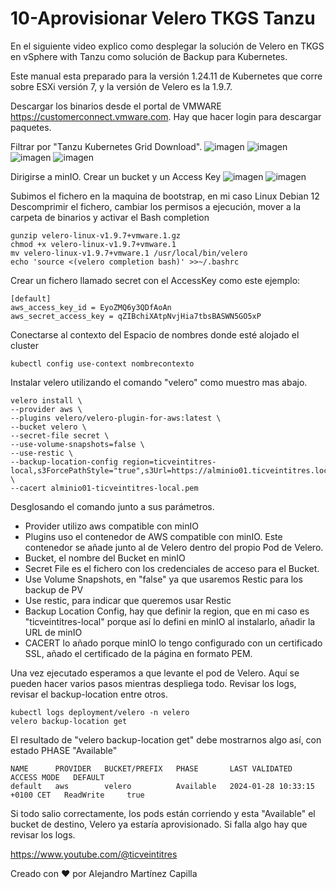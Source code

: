 # 10-Aprovisionar Velero TKGS Tanzu
En el siguiente video explico como desplegar la solución de Velero en TKGS en vSphere with Tanzu como solución de Backup para Kubernetes.

Este manual esta preparado para la versión 1.24.11 de Kubernetes que corre sobre ESXi versión 7, y la versión de Velero es la 1.9.7.

Descargar los binarios desde el portal de VMWARE https://customerconnect.vmware.com. Hay que hacer login para descargar paquetes.

Filtrar por "Tanzu Kubernetes Grid Download".
![imagen](https://github.com/ticveintitres/tanzu/assets/153328087/9ce33729-cec9-4847-adf8-2834d2710617)
![imagen](https://github.com/ticveintitres/tanzu/assets/153328087/b2eb13e3-4ad9-4152-8ff2-7724a4e85b2f)
![imagen](https://github.com/ticveintitres/tanzu/assets/153328087/21508c85-d9cf-452d-891d-b056a8adb9cb)
![imagen](https://github.com/ticveintitres/tanzu/assets/153328087/3de9c2bc-52d7-4c12-a8ab-c5ef3f3115e5)

Dirigirse a minIO. Crear un bucket y un Access Key
![imagen](https://github.com/ticveintitres/tanzu/assets/153328087/bd933b26-64b6-474a-960c-37d5ead3aea0)
![imagen](https://github.com/ticveintitres/tanzu/assets/153328087/8dfb4ae1-c029-406a-9355-2c6d55d109e3)

Subimos el fichero en la maquina de bootstrap, en mi caso Linux Debian 12
Descomprimir el fichero, cambiar los permisos a ejecución, mover a la carpeta de binarios y activar el Bash completion

```
gunzip velero-linux-v1.9.7+vmware.1.gz
chmod +x velero-linux-v1.9.7+vmware.1
mv velero-linux-v1.9.7+vmware.1 /usr/local/bin/velero
echo 'source <(velero completion bash)' >>~/.bashrc
```

Crear un fichero llamado secret con el AccessKey como este ejemplo:

```
[default]
aws_access_key_id = EyoZMQ6y3QDfAoAn
aws_secret_access_key = qZIBchiXAtpNvjHia7tbsBASWN5GO5xP
```

Conectarse al contexto del Espacio de nombres donde esté alojado el cluster

```
kubectl config use-context nombrecontexto
```

Instalar velero utilizando el comando "velero" como muestro mas abajo. 

```
velero install \
--provider aws \
--plugins velero/velero-plugin-for-aws:latest \
--bucket velero \
--secret-file secret \
--use-volume-snapshots=false \
--use-restic \
--backup-location-config region=ticveintitres-local,s3ForcePathStyle="true",s3Url=https://alminio01.ticveintitres.local:9000 \
--cacert alminio01-ticveintitres-local.pem
```

Desglosando el comando junto a sus parámetros.
- Provider utilizo aws compatible con minIO
- Plugins uso el contenedor de AWS compatible con minIO. Este contenedor se añade junto al de Velero dentro del propio Pod de Velero.
- Bucket, el nombre del Bucket en minIO
- Secret File es el fichero con los credenciales de acceso para el Bucket.
- Use Volume Snapshots, en "false" ya que usaremos Restic para los backup de PV
- Use restic, para indicar que queremos usar Restic
- Backup Location Config, hay que definir la region, que en mi caso es "ticveintitres-local" porque así lo defini en minIO al instalarlo, añadir la URL de minIO
- CACERT lo añado porque minIO lo tengo configurado con un certificado SSL, añado el certificado de la página en formato PEM.

Una vez ejecutado esperamos a que levante el pod de Velero. Aquí se pueden hacer varios pasos mientras despliega todo.  Revisar los logs, revisar el backup-location entre otros.


```
kubectl logs deployment/velero -n velero
velero backup-location get
```
El resultado de "velero backup-location get" debe mostrarnos algo así, con estado PHASE "Available"

```
NAME      PROVIDER   BUCKET/PREFIX   PHASE       LAST VALIDATED                  ACCESS MODE   DEFAULT
default   aws        velero          Available   2024-01-28 10:33:15 +0100 CET   ReadWrite     true
```

Si todo salio correctamente, los pods están corriendo y esta "Available" el bucket de destino, Velero ya estaría aprovisionado. Si falla algo hay que revisar los logs.

https://www.youtube.com/@ticveintitres

Creado con ❤️ por Alejandro Martínez Capilla
